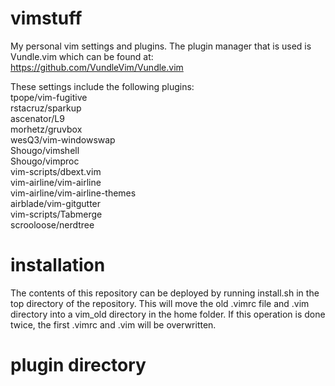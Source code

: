 # vimstuff

My personal vim settings and plugins. 
The plugin manager that is used is Vundle.vim which can be found at: https://github.com/VundleVim/Vundle.vim
  
These settings include the following plugins:  
    tpope/vim-fugitive  
    rstacruz/sparkup  
    ascenator/L9  
    morhetz/gruvbox  
    wesQ3/vim-windowswap  
    Shougo/vimshell  
    Shougo/vimproc  
    vim-scripts/dbext.vim  
    vim-airline/vim-airline  
    vim-airline/vim-airline-themes  
    airblade/vim-gitgutter  
    vim-scripts/Tabmerge  
    scrooloose/nerdtree  
   
# installation
The contents of this repository can be deployed by running install.sh in the top directory of the repository.
This will move the old .vimrc file and .vim directory into a vim_old directory in the home folder.
If this operation is done twice, the first .vimrc and .vim will be overwritten.

# plugin directory  
